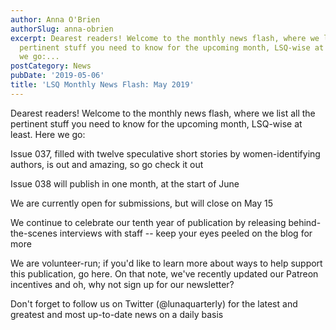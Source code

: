 ```yaml
---
author: Anna O'Brien
authorSlug: anna-obrien
excerpt: Dearest readers! Welcome to the monthly news flash, where we list all the
  pertinent stuff you need to know for the upcoming month, LSQ-wise at least. Here
  we go:...
postCategory: News
pubDate: '2019-05-06'
title: 'LSQ Monthly News Flash: May 2019'
---
```

Dearest readers! Welcome to the monthly news flash, where we list all the pertinent stuff you need to know for the upcoming month, LSQ-wise at least. Here we go:

Issue 037, filled with twelve speculative short stories by women-identifying authors, is out and amazing, so go check it out

Issue 038 will publish in one month, at the start of June

We are currently open for submissions, but will close on May 15

We continue to celebrate our tenth year of publication by releasing behind-the-scenes interviews with staff -- keep your eyes peeled on the blog for more

We are volunteer-run; if you'd like to learn more about ways to help support this publication, go here. On that note, we've recently updated our Patreon incentives and oh, why not sign up for our newsletter?

Don't forget to follow us on Twitter (@lunaquarterly) for the latest and greatest and most up-to-date news on a daily basis